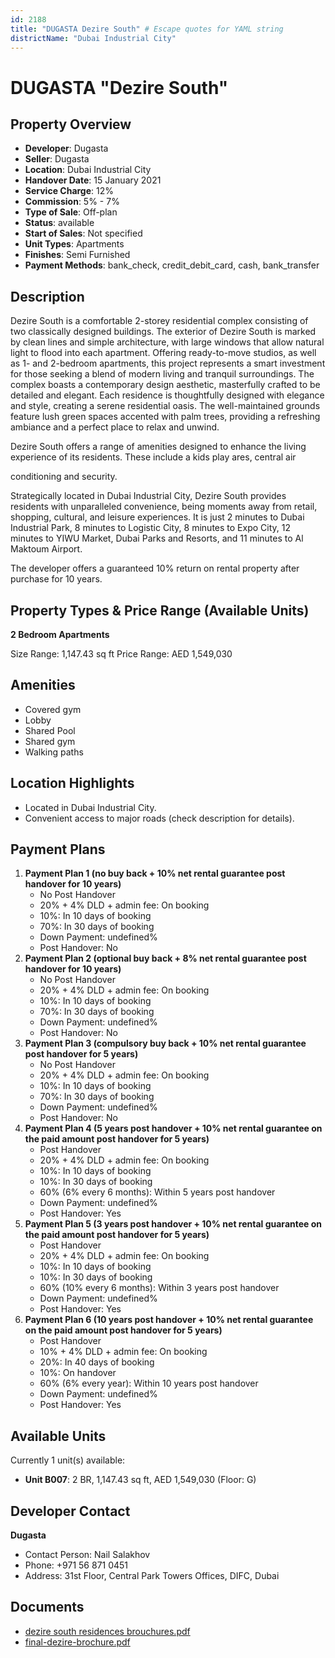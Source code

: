 ```yaml
---
id: 2188
title: "DUGASTA Dezire South" # Escape quotes for YAML string
districtName: "Dubai Industrial City"
---
```


# DUGASTA "Dezire South"

## Property Overview
- **Developer**: Dugasta
- **Seller**: Dugasta
- **Location**: Dubai Industrial City
- **Handover Date**: 15 January 2021
- **Service Charge**: 12%
- **Commission**: 5% - 7%
- **Type of Sale**: Off-plan
- **Status**: available
- **Start of Sales**: Not specified
- **Unit Types**: Apartments
- **Finishes**: Semi Furnished
- **Payment Methods**: bank_check, credit_debit_card, cash, bank_transfer

## Description
Dezire South is a comfortable 2-storey residential complex consisting of two classically designed buildings. The exterior of Dezire South is marked by clean lines and simple architecture, with large windows that allow natural light to flood into each apartment. Offering ready-to-move studios, as well as 1- and 2-bedroom apartments, this project represents a smart investment for those seeking a blend of modern living and tranquil surroundings. The complex boasts a contemporary design aesthetic, masterfully crafted to be detailed and elegant. Each residence is thoughtfully designed with elegance and style, creating a serene residential oasis. The well-maintained grounds feature lush green spaces accented with palm trees, providing a refreshing ambiance and a perfect place to relax and unwind.

Dezire South offers a range of amenities designed to enhance the living experience of its residents. These include a kids play ares, central air

conditioning and security.

Strategically located in Dubai Industrial City, Dezire South provides residents with unparalleled convenience, being moments away from retail, shopping, cultural, and leisure experiences. It is just 2 minutes to Dubai Industrial Park, 8 minutes to Logistic City, 8 minutes to Expo City, 12 minutes to YIWU Market, Dubai Parks and Resorts, and 11 minutes to Al Maktoum Airport.

The developer offers a guaranteed 10% return on rental property after purchase for 10 years.

## Property Types & Price Range (Available Units)
**2 Bedroom Apartments**

Size Range: 1,147.43 sq ft
Price Range: AED 1,549,030

## Amenities
- Covered gym
- Lobby
- Shared Pool
- Shared gym
- Walking paths

## Location Highlights
- Located in Dubai Industrial City.
- Convenient access to major roads (check description for details).

## Payment Plans
1. **Payment Plan 1 (no buy back + 10% net rental guarantee post handover for 10 years)**
   - No Post Handover
   - 20% + 4% DLD + admin fee: On booking
   - 10%: In 10 days of booking
   - 70%: In 30 days of booking
   - Down Payment: undefined%
   - Post Handover: No
2. **Payment Plan 2 (optional buy back + 8% net rental guarantee post handover for 10 years)**
   - No Post Handover
   - 20% + 4% DLD + admin fee: On booking
   - 10%: In 10 days of booking
   - 70%: In 30 days of booking
   - Down Payment: undefined%
   - Post Handover: No
3. **Payment Plan 3 (compulsory buy back + 10% net rental guarantee post handover for 5 years)**
   - No Post Handover
   - 20% + 4% DLD + admin fee: On booking
   - 10%: In 10 days of booking
   - 70%: In 30 days of booking
   - Down Payment: undefined%
   - Post Handover: No
4. **Payment Plan 4 (5 years post handover + 10% net rental guarantee on the paid amount post handover for 5 years)**
   - Post Handover
   - 20% + 4% DLD + admin fee: On booking
   - 10%: In 10 days of booking
   - 10%: In 30 days of booking
   - 60% (6% every 6 months): Within 5 years post handover
   - Down Payment: undefined%
   - Post Handover: Yes
5. **Payment Plan 5 (3 years post handover + 10% net rental guarantee on the paid amount post handover for 5 years)**
   - Post Handover
   - 20% + 4% DLD + admin fee: On booking
   - 10%: In 10 days of booking
   - 10%: In 30 days of booking
   - 60% (10% every 6 months): Within 3 years post handover
   - Down Payment: undefined%
   - Post Handover: Yes
6. **Payment Plan 6 (10 years post handover + 10% net rental guarantee on the paid amount post handover for 5 years)**
   - Post Handover
   - 10% + 4% DLD + admin fee: On booking
   - 20%: In 40 days of booking
   - 10%: On handover
   - 60% (6% every year): Within 10 years post handover
   - Down Payment: undefined%
   - Post Handover: Yes

## Available Units
Currently 1 unit(s) available:
- **Unit B007**: 2 BR, 1,147.43 sq ft, AED 1,549,030 (Floor: G)

## Developer Contact
**Dugasta**
- Contact Person: Nail Salakhov
- Phone: +971 56 871 0451
- Address: 31st Floor, Central Park Towers Offices, DIFC, Dubai

## Documents
- [dezire south residences brouchures.pdf](https://cdn.geniemap.net/2024/06/07/Iy0WVrvrmxhcFOBCsSxpWVVlGCht367E5qia8HiL.pdf)
- [final-dezire-brochure.pdf](https://cdn.geniemap.net/2024/06/12/n83CYkuBpqZXTwHuRbGwH3s1z1zvJOGl2XbODS7V.pdf)
